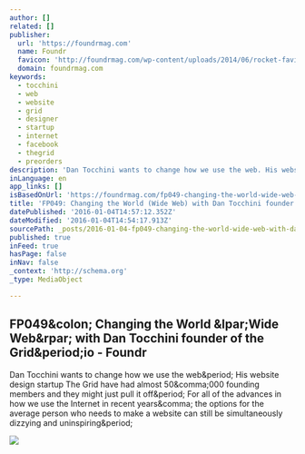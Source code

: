 ```yaml
---
author: []
related: []
publisher:
  url: 'https://foundrmag.com'
  name: Foundr
  favicon: 'http://foundrmag.com/wp-content/uploads/2014/06/rocket-favicon.png'
  domain: foundrmag.com
keywords:
  - tocchini
  - web
  - website
  - grid
  - designer
  - startup
  - internet
  - facebook
  - thegrid
  - preorders
description: 'Dan Tocchini wants to change how we use the web. His website design startup The Grid have had almost 50,000 founding members and they might just pull it off. For all of the advances in how we use the Internet in recent years, the options for the average person who needs to make a website can still be simultaneously dizzying and uninspiring.'
inLanguage: en
app_links: []
isBasedOnUrl: 'https://foundrmag.com/fp049-changing-the-world-wide-web-with-dan-tocchini-founder-of-the-grid-io/'
title: 'FP049: Changing the World (Wide Web) with Dan Tocchini founder of the Grid.io - Foundr'
datePublished: '2016-01-04T14:57:12.352Z'
dateModified: '2016-01-04T14:54:17.913Z'
sourcePath: _posts/2016-01-04-fp049-changing-the-world-wide-web-with-dan-tocchini-found.md
published: true
inFeed: true
hasPage: false
inNav: false
_context: 'http://schema.org'
_type: MediaObject

---
```

<article style=""><h1>FP049&amp;colon; Changing the World &amp;lpar;Wide Web&amp;rpar; with Dan Tocchini founder of the Grid&amp;period;io - Foundr</h1><p>Dan Tocchini wants to change how we use the web&amp;period; His website design startup The Grid have had almost 50&amp;comma;000 founding members and they might just pull it off&amp;period; For all of the advances in how we use the Internet in recent years&amp;comma; the options for the average person who needs to make a website can still be simultaneously dizzying and uninspiring&amp;period;</p><img src="https://foundrmag.com/wp-content/uploads/2015/07/dan-tocchini.jpg" /></article>